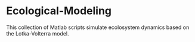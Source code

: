 # Ecological-Modeling
This collection of Matlab scripts simulate ecolosystem dynamics based on the Lotka-Volterra model.
